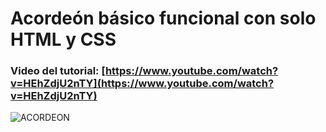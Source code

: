 # Acordeón básico funcional con solo HTML y CSS 
### Video del tutorial: [https://www.youtube.com/watch?v=HEhZdjU2nTY](https://www.youtube.com/watch?v=HEhZdjU2nTY)


![ACORDEON](https://user-images.githubusercontent.com/85034795/142969648-40b4fbd0-069d-4af3-96ba-c3fc7503bbd8.png)

